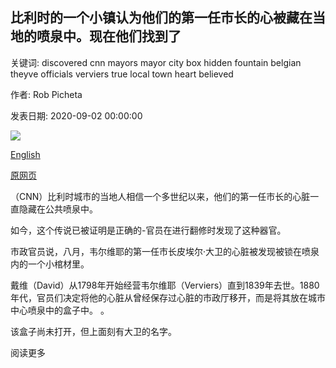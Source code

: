 ## 比利时的一个小镇认为他们的第一任市长的心被藏在当地的喷泉中。现在他们找到了

关键词: discovered cnn mayors mayor city box hidden fountain belgian theyve officials verviers true local town heart believed

作者: Rob Picheta

发表日期: 2020-09-02 00:00:00

![](https://cdn.cnn.com/cnnnext/dam/assets/200902085401-restricted-pierre-david-heart-super-tease.jpg)

[English](A%20Belgian%20town%20believed%20their%20first%20mayor%27s%20heart%20was%20hidden%20in%20a%20local%20fountain.%20Now%20they%27ve%20found%20it.md)

[原网页](https://edition.cnn.com/2020/09/02/europe/pierre-david-heart-verviers-discovery-scli-intl/index.html)

（CNN）比利时城市的当地人相信一个多世纪以来，他们的第一任市长的心脏一直隐藏在公共喷泉中。

如今，这个传说已被证明是正确的-官员在进行翻修时发现了这种器官。

市政官员说，八月，韦尔维耶的第一任市长皮埃尔·大卫的心脏被发现被锁在喷泉内的一个小棺材里。

戴维（David）从1798年开始经营韦尔维耶（Verviers）直到1839年去世。1880年代，官员们决定将他的心脏从曾经保存过心脏的市政厅移开，而是将其放在城市中心喷泉中的盒子中。 。

该盒子尚未打开，但上面刻有大卫的名字。

阅读更多